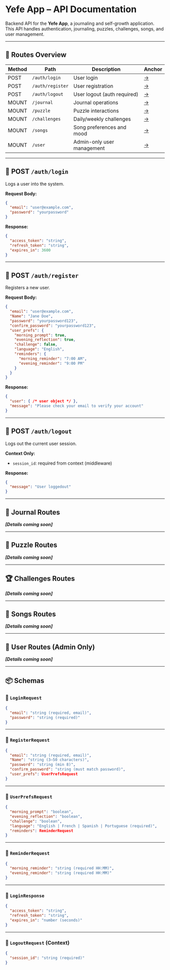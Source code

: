 # Yefe App – API Documentation

Backend API for the **Yefe App**, a journaling and self-growth application.  
This API handles authentication, journaling, puzzles, challenges, songs, and user management.

---

## 📌 Routes Overview

| Method | Path         | Description                  | Anchor |
|--------|--------------|------------------------------|--------|
| POST   | `/auth/login`       | User login                     | [→](#post-authlogin) |
| POST   | `/auth/register`    | User registration              | [→](#post-authregister) |
| POST   | `/auth/logout`      | User logout (auth required)    | [→](#post-authlogout) |
| MOUNT  | `/journal`          | Journal operations             | [→](#journal-routes) |
| MOUNT  | `/puzzle`           | Puzzle interactions            | [→](#puzzle-routes) |
| MOUNT  | `/challenges`       | Daily/weekly challenges        | [→](#challenges-routes) |
| MOUNT  | `/songs`            | Song preferences and mood      | [→](#songs-routes) |
| MOUNT  | `/user`             | Admin-only user management     | [→](#user-routes) |

---

## 🔐 POST `/auth/login` <a name="post-authlogin"></a>

Logs a user into the system.

**Request Body:**

```json
{
  "email": "user@example.com",
  "password": "yourpassword"
}
````

**Response:**

```json
{
  "access_token": "string",
  "refresh_token": "string",
  "expires_in": 3600
}
```

---

## 📝 POST `/auth/register` <a name="post-authregister"></a>

Registers a new user.

**Request Body:**

```json
{
  "email": "user@example.com",
  "Name": "Jane Doe",
  "password": "yourpassword123",
  "confirm_password": "yourpassword123",
  "user_prefs": {
    "morning_prompt": true,
    "evening_reflection": true,
    "challenge": false,
    "language": "English",
    "reminders": {
      "morning_reminder": "7:00 AM",
      "evening_reminder": "9:00 PM"
    }
  }
}
```

**Response:**

```json
{
  "user": { /* user object */ },
  "message": "Please check your email to verify your account"
}
```

---

## 🚪 POST `/auth/logout` <a name="post-authlogout"></a>

Logs out the current user session.

**Context Only:**

* `session_id`: required from context (middleware)

**Response:**

```json
{
  "message": "User loggedout"
}
```

---

## 📓 Journal Routes <a name="journal-routes"></a>

***\[Details coming soon]***

---

## 🧩 Puzzle Routes <a name="puzzle-routes"></a>

***\[Details coming soon]***

---

## 🏆 Challenges Routes <a name="challenges-routes"></a>

***\[Details coming soon]***

---

## 🎵 Songs Routes <a name="songs-routes"></a>

***\[Details coming soon]***

---

## 👤 User Routes (Admin Only) <a name="user-routes"></a>

***\[Details coming soon]***

---

## 📦 Schemas

### 🔸 `LoginRequest`

```json
{
  "email": "string (required, email)",
  "password": "string (required)"
}
```

---

### 🔸 `RegisterRequest`

```json
{
  "email": "string (required, email)",
  "Name": "string (3–50 characters)",
  "password": "string (min 8)",
  "confirm_password": "string (must match password)",
  "user_prefs": UserPrefsRequest
}
```

---

### 🔸 `UserPrefsRequest`

```json
{
  "morning_prompt": "boolean",
  "evening_reflection": "boolean",
  "challenge": "boolean",
  "language": "English | French | Spanish | Portuguese (required)",
  "reminders": ReminderRequest
}
```

---

### 🔸 `ReminderRequest`

```json
{
  "morning_reminder": "string (required HH:MM)",
  "evening_reminder": "string (required HH:MM)"
}
```

---

### 🔸 `LoginResponse`

```json
{
  "access_token": "string",
  "refresh_token": "string",
  "expires_in": "number (seconds)"
}
```

---

### 🔸 `LogoutRequest` (Context)

```json
{
  "session_id": "string (required)"
}
```


